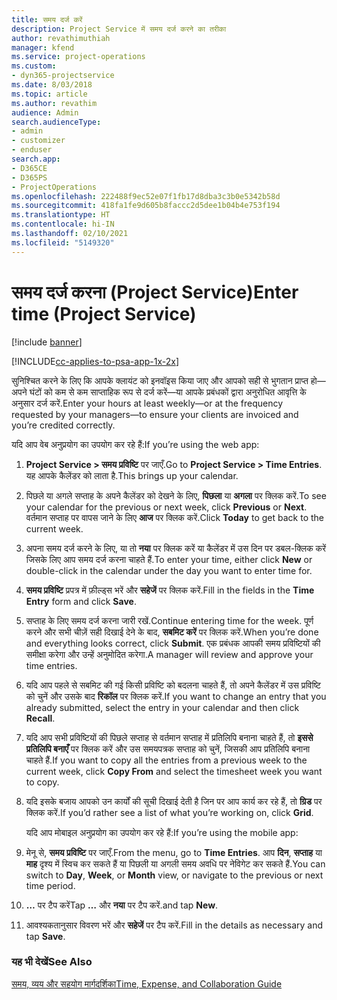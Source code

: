 ```yaml
---
title: समय दर्ज करें
description: Project Service में समय दर्ज करने का तरीका
author: revathimuthiah
manager: kfend
ms.service: project-operations
ms.custom:
- dyn365-projectservice
ms.date: 8/03/2018
ms.topic: article
ms.author: revathim
audience: Admin
search.audienceType:
- admin
- customizer
- enduser
search.app:
- D365CE
- D365PS
- ProjectOperations
ms.openlocfilehash: 222488f9ec52e07f1fb17d8dba3c3b0e5342b58d
ms.sourcegitcommit: 418fa1fe9d605b8faccc2d5dee1b04b4e753f194
ms.translationtype: HT
ms.contentlocale: hi-IN
ms.lasthandoff: 02/10/2021
ms.locfileid: "5149320"
---
```

# <a name="enter-time-project-service"></a><span data-ttu-id="7ab66-103">समय दर्ज करना (Project Service)</span><span class="sxs-lookup"><span data-stu-id="7ab66-103">Enter time (Project Service)</span></span>

[!include [banner](../includes/psa-now-project-operations.md)]

[!INCLUDE[cc-applies-to-psa-app-1x-2x](../includes/cc-applies-to-psa-app-1x-2x.md)]

<span data-ttu-id="7ab66-104">सुनिश्चित करने के लिए कि आपके क्लायंट को इनवॉइस किया जाए और आपको सही से भुगतान प्राप्त हो—अपने घंटों को कम से कम साप्ताहिक रूप से दर्ज करें—या आपके प्रबंधकों द्वारा अनुरोधित आवृत्ति के अनुसार दर्ज करें.</span><span class="sxs-lookup"><span data-stu-id="7ab66-104">Enter your hours at least weekly—or at the frequency requested by your managers—to ensure your clients are invoiced and you’re credited correctly.</span></span>  
  
 <span data-ttu-id="7ab66-105">यदि आप वेब अनुप्रयोग का उपयोग कर रहे हैं:</span><span class="sxs-lookup"><span data-stu-id="7ab66-105">If you’re using the web app:</span></span>  
  
1. <span data-ttu-id="7ab66-106">**Project Service > समय प्रविष्टि** पर जाएँ.</span><span class="sxs-lookup"><span data-stu-id="7ab66-106">Go to **Project Service > Time Entries**.</span></span> <span data-ttu-id="7ab66-107">यह आपके कैलेंडर को लाता है.</span><span class="sxs-lookup"><span data-stu-id="7ab66-107">This brings up your calendar.</span></span>  
  
2. <span data-ttu-id="7ab66-108">पिछले या अगले सप्ताह के अपने कैलेंडर को देखने के लिए, **पिछला** या **अगला** पर क्लिक करें.</span><span class="sxs-lookup"><span data-stu-id="7ab66-108">To see your calendar for the previous or next week, click **Previous** or **Next**.</span></span> <span data-ttu-id="7ab66-109">वर्तमान सप्ताह पर वापस जाने के लिए **आज** पर क्लिक करें.</span><span class="sxs-lookup"><span data-stu-id="7ab66-109">Click **Today** to get back to the current week.</span></span>  
  
3. <span data-ttu-id="7ab66-110">अपना समय दर्ज करने के लिए, या तो **नया** पर क्लिक करें या कैलेंडर में उस दिन पर डबल-क्लिक करें जिसके लिए आप समय दर्ज करना चाहते हैं.</span><span class="sxs-lookup"><span data-stu-id="7ab66-110">To enter your time, either click **New** or double-click in the calendar under the day you want to enter time for.</span></span>  
  
4. <span data-ttu-id="7ab66-111">**समय प्रविष्टि** प्रपत्र में फ़ील्ड्स भरें और **सहेजें** पर क्लिक करें.</span><span class="sxs-lookup"><span data-stu-id="7ab66-111">Fill in the fields in the **Time Entry** form and click **Save**.</span></span>  
  
5. <span data-ttu-id="7ab66-112">सप्ताह के लिए समय दर्ज करना जारी रखें.</span><span class="sxs-lookup"><span data-stu-id="7ab66-112">Continue entering time for the week.</span></span> <span data-ttu-id="7ab66-113">पूर्ण करने और सभी चीज़ें सही दिखाई देने के बाद, **सबमिट करें** पर क्लिक करें.</span><span class="sxs-lookup"><span data-stu-id="7ab66-113">When you’re done and everything looks correct, click **Submit**.</span></span> <span data-ttu-id="7ab66-114">एक प्रबंधक आपकी समय प्रविष्टियों की समीक्षा करेगा और उन्हें अनुमोदित करेगा.</span><span class="sxs-lookup"><span data-stu-id="7ab66-114">A manager will review and approve your time entries.</span></span>  
  
6. <span data-ttu-id="7ab66-115">यदि आप पहले से सबमिट की गई किसी प्रविष्टि को बदलना चाहते हैं, तो अपने कैलेंडर में उस प्रविष्टि को चुनें और उसके बाद **रिकॉल** पर क्लिक करें.</span><span class="sxs-lookup"><span data-stu-id="7ab66-115">If you want to change an entry that you already submitted, select the entry in your calendar and then click **Recall**.</span></span>  
  
7. <span data-ttu-id="7ab66-116">यदि आप सभी प्रविष्टियों की पिछले सप्ताह से वर्तमान सप्ताह में प्रतिलिपि बनाना चाहते हैं, तो **इससे प्रतिलिपि बनाएँ** पर क्लिक करें और उस समयपत्रक सप्ताह को चुनें, जिसकी आप प्रतिलिपि बनाना चाहते हैं.</span><span class="sxs-lookup"><span data-stu-id="7ab66-116">If you want to copy all the entries from a previous week to the current week, click **Copy From** and select the timesheet week you want to copy.</span></span>  
  
8. <span data-ttu-id="7ab66-117">यदि इसके बजाय आपको उन कार्यों की सूची दिखाई देती है जिन पर आप कार्य कर रहे हैं, तो **ग्रिड** पर क्लिक करें.</span><span class="sxs-lookup"><span data-stu-id="7ab66-117">If you’d rather see a list of what you’re working on, click **Grid**.</span></span>  
  
   <span data-ttu-id="7ab66-118">यदि आप मोबाइल अनुप्रयोग का उपयोग कर रहे हैं:</span><span class="sxs-lookup"><span data-stu-id="7ab66-118">If you’re using the mobile app:</span></span>  
  
9. <span data-ttu-id="7ab66-119">मेनू से, **समय प्रविष्टि** पर जाएँ.</span><span class="sxs-lookup"><span data-stu-id="7ab66-119">From the menu, go to **Time Entries**.</span></span>     <span data-ttu-id="7ab66-120">आप **दिन**, **सप्ताह** या **माह** दृश्य में स्विच कर सकते हैं या पिछली या अगली समय अवधि पर नेविगेट कर सकते हैं.</span><span class="sxs-lookup"><span data-stu-id="7ab66-120">You can switch to **Day**, **Week**, or **Month** view, or navigate to the previous or next time period.</span></span>  
  
10. <span data-ttu-id="7ab66-121">**…** पर टैप करें</span><span class="sxs-lookup"><span data-stu-id="7ab66-121">Tap **…**</span></span> <span data-ttu-id="7ab66-122">और **नया** पर टैप करें.</span><span class="sxs-lookup"><span data-stu-id="7ab66-122">and tap **New**.</span></span>  
  
11. <span data-ttu-id="7ab66-123">आवश्यकतानुसार विवरण भरें और **सहेजें** पर टैप करें.</span><span class="sxs-lookup"><span data-stu-id="7ab66-123">Fill in the details as necessary and tap **Save**.</span></span>  
  
### <a name="see-also"></a><span data-ttu-id="7ab66-124">यह भी देखें</span><span class="sxs-lookup"><span data-stu-id="7ab66-124">See Also</span></span>  
 [<span data-ttu-id="7ab66-125">समय, व्यय और सहयोग मार्गदर्शिका</span><span class="sxs-lookup"><span data-stu-id="7ab66-125">Time, Expense, and Collaboration Guide</span></span>](../psa/time-expense-collaboration-guide.md)
